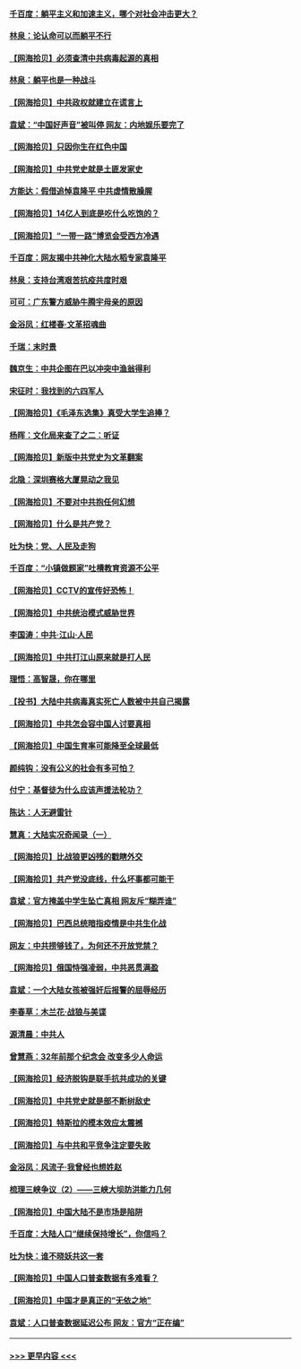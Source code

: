 #### [千百度：躺平主义和加速主义，哪个对社会冲击更大？](../pages/nsc993/n12985512.md?t=05301851) 
#### [林泉：论认命可以而躺平不行](../pages/nsc993/n12985505.md?t=05301851) 
#### [【网海拾贝】必须查清中共病毒起源的真相](../pages/nsc993/n12984276.md?t=05301851) 
#### [林泉：躺平也是一种战斗](../pages/nsc993/n12984194.md?t=05301851) 
#### [【网海拾贝】中共政权就建立在谎言上](../pages/nsc993/n12981880.md?t=05301851) 
#### [袁斌：“中国好声音”被叫停 网友：内地娱乐要完了](../pages/nsc993/n12981826.md?t=05301851) 
#### [【网海拾贝】只因你生在红色中国](../pages/nsc993/n12979096.md?t=05301851) 
#### [【网海拾贝】中共党史就是土匪发家史](../pages/nsc993/n12976478.md?t=05301851) 
#### [方能达：假借追悼袁隆平 中共虚情散臊腥](../pages/nsc993/n12976396.md?t=05301851) 
#### [【网海拾贝】14亿人到底是吃什么吃饱的？](../pages/nsc993/n12974125.md?t=05301851) 
#### [【网海拾贝】“一带一路”博览会受西方冷遇](../pages/nsc993/n12971787.md?t=05301851) 
#### [千百度：网友揭中共神化大陆水稻专家袁隆平](../pages/nsc993/n12971733.md?t=05301851) 
#### [林泉：支持台湾艰苦抗疫共度时艰](../pages/nsc993/n12971350.md?t=05301851) 
#### [可可：广东警方威胁牛腾宇母亲的原因](../pages/nsc993/n12971100.md?t=05301851) 
#### [金浴凤：红楼春·文革招魂曲](../pages/nsc993/n12970354.md?t=05301851) 
#### [千瑞：末时景](../pages/nsc993/n12970337.md?t=05301851) 
#### [魏京生：中共企图在巴以冲突中渔翁得利](../pages/nsc993/n12970286.md?t=05301851) 
#### [宋征时：我找到的六四军人](../pages/nsc993/n12970213.md?t=05301851) 
#### [【网海拾贝】《毛泽东选集》真受大学生追捧？](../pages/nsc993/n12968779.md?t=05301851) 
#### [杨晖：文化局来查了之二：听证](../pages/nsc993/n12966528.md?t=05301851) 
#### [【网海拾贝】新版中共党史为文革翻案](../pages/nsc993/n12967526.md?t=05301851) 
#### [北隐：深圳赛格大厦晃动之我见](../pages/nsc993/n12967393.md?t=05301851) 
#### [【网海拾贝】不要对中共抱任何幻想](../pages/nsc993/n12965222.md?t=05301851) 
#### [【网海拾贝】什么是共产党？](../pages/nsc993/n12962781.md?t=05301851) 
#### [吐为快：党、人民及走狗](../pages/nsc993/n12962747.md?t=05301851) 
#### [千百度：“小镇做题家”吐槽教育资源不公平](../pages/nsc993/n12962705.md?t=05301851) 
#### [【网海拾贝】CCTV的宣传好恐怖！](../pages/nsc993/n12959984.md?t=05301851) 
#### [【网海拾贝】中共统治模式威胁世界](../pages/nsc993/n12957622.md?t=05301851) 
#### [李国涛：中共‧江山‧人民](../pages/nsc993/n12957502.md?t=05301851) 
#### [【网海拾贝】中共打江山原来就是打人民](../pages/nsc993/n12954345.md?t=05301851) 
#### [理悟：高智晟，你在哪里](../pages/nsc993/n12953115.md?t=05301851) 
#### [【投书】大陆中共病毒真实死亡人数被中共自己揭露](../pages/nsc993/n12953050.md?t=05301851) 
#### [【网海拾贝】中共怎会容中国人讨要真相](../pages/nsc993/n12952161.md?t=05301851) 
#### [【网海拾贝】中国生育率可能降至全球最低](../pages/nsc993/n12948793.md?t=05301851) 
#### [颜纯钩：没有公义的社会有多可怕？](../pages/nsc993/n12947626.md?t=05301851) 
#### [付宁：基督徒为什么应该声援法轮功？](../pages/nsc993/n12947233.md?t=05301851) 
#### [陈达：人无避雷针](../pages/nsc993/n12947098.md?t=05301851) 
#### [慧真：大陆实况奇闻录（一）](../pages/nsc993/n12945811.md?t=05301851) 
#### [【网海拾贝】比战狼更凶残的戳瞎外交](../pages/nsc993/n12945717.md?t=05301851) 
#### [【网海拾贝】共产党没底线，什么坏事都可能干](../pages/nsc993/n12942090.md?t=05301851) 
#### [袁斌：官方掩盖中学生坠亡真相 网友斥“糊弄谁”](../pages/nsc993/n12942029.md?t=05301851) 
#### [【网海拾贝】巴西总统暗指疫情是中共生化战](../pages/nsc993/n12938999.md?t=05301851) 
#### [网友：中共捞够钱了，为何还不开放党禁？](../pages/nsc993/n12938952.md?t=05301851) 
#### [【网海拾贝】俄国恃强凌弱，中共恶贯满盈](../pages/nsc993/n12936626.md?t=05301851) 
#### [袁斌：一个大陆女孩被强奸后报警的屈辱经历](../pages/nsc993/n12936547.md?t=05301851) 
#### [李春草：木兰花·战狼与美谍](../pages/nsc993/n12935995.md?t=05301851) 
#### [源清晨：中共人](../pages/nsc993/n12935589.md?t=05301851) 
#### [曾慧燕：32年前那个纪念会 改变多少人命运](../pages/nsc993/n12934233.md?t=05301851) 
#### [【网海拾贝】经济脱钩是联手抗共成功的关键](../pages/nsc993/n12934176.md?t=05301851) 
#### [【网海拾贝】中共党史就是部不断树敌史](../pages/nsc993/n12932844.md?t=05301851) 
#### [【网海拾贝】特斯拉的模本效应太震撼](../pages/nsc993/n12925626.md?t=05301851) 
#### [【网海拾贝】与中共和平竞争注定要失败](../pages/nsc993/n12923326.md?t=05301851) 
#### [金浴凤：风流子‧我曾经也想姓赵](../pages/nsc993/n12920911.md?t=05301851) 
#### [梳理三峡争议（2）——三峡大坝防洪能力几何](../pages/nsc993/n12920173.md?t=05301851) 
#### [【网海拾贝】中国大陆不是市场是陷阱](../pages/nsc993/n12920143.md?t=05301851) 
#### [千百度：大陆人口“继续保持增长”，你信吗？](../pages/nsc993/n12918946.md?t=05301851) 
#### [吐为快：谁不晓妖共这一套](../pages/nsc993/n12918941.md?t=05301851) 
#### [【网海拾贝】中国人口普查数据有多难看？](../pages/nsc993/n12917822.md?t=05301851) 
#### [【网海拾贝】中国才是真正的“无依之地”](../pages/nsc993/n12915845.md?t=05301851) 
#### [袁斌：人口普查数据延迟公布 网友：官方“正在编”](../pages/nsc993/n12915748.md?t=05301851) 

----
#### [ >>> 更早内容 <<< ](../indexes/nsc993-earlier.md)
